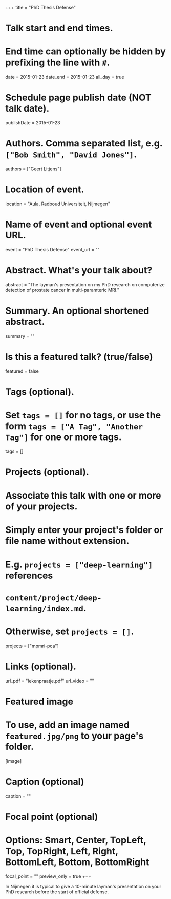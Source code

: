+++
title = "PhD Thesis Defense"

# Talk start and end times.
#   End time can optionally be hidden by prefixing the line with `#`.
date = 2015-01-23
date_end = 2015-01-23
all_day = true

# Schedule page publish date (NOT talk date).
publishDate = 2015-01-23

# Authors. Comma separated list, e.g. `["Bob Smith", "David Jones"]`.
authors = ["Geert Litjens"]

# Location of event.
location = "Aula, Radboud Universiteit, Nijmegen"

# Name of event and optional event URL.
event = "PhD Thesis Defense"
event_url = ""

# Abstract. What's your talk about?
abstract = "The layman's presentation on my PhD research on computerize detection of prostate cancer in multi-paramteric MRI."

# Summary. An optional shortened abstract.
summary = ""

# Is this a featured talk? (true/false)
featured = false

# Tags (optional).
#   Set `tags = []` for no tags, or use the form `tags = ["A Tag", "Another Tag"]` for one or more tags.
tags = []

# Projects (optional).
#   Associate this talk with one or more of your projects.
#   Simply enter your project's folder or file name without extension.
#   E.g. `projects = ["deep-learning"]` references 
#   `content/project/deep-learning/index.md`.
#   Otherwise, set `projects = []`.
projects = ["mpmri-pca"]

# Links (optional).
url_pdf = "lekenpraatje.pdf"
url_video = ""

# Featured image
# To use, add an image named `featured.jpg/png` to your page's folder. 
[image]
  # Caption (optional)
  caption = ""

  # Focal point (optional)
  # Options: Smart, Center, TopLeft, Top, TopRight, Left, Right, BottomLeft, Bottom, BottomRight
  focal_point = ""
  preview_only = true
+++

In Nijmegen it is typical to give a 10-minute layman's presentation on your PhD research before the start of official defense.
